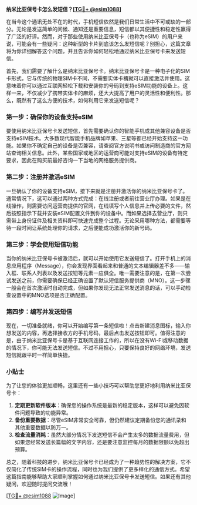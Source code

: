 **纳米比亚保号卡怎么发短信？[[TG💪+ @esim1088](https://t.me/s/esim1088)]**

在当今这个通讯无处不在的时代，手机短信依然是我们日常生活中不可或缺的一部分。无论是发送简单的问候、通知还是重要信息，短信都以其便捷性和稳定性赢得了广泛的好评。然而，对于那些使用纳米比亚保号卡（也称为eSIM）的用户来说，可能会有一些疑问：这种新型的卡片到底该怎么发短信呢？别担心，这篇文章将为你详细解答这个问题，并且告诉你如何轻松地通过纳米比亚保号卡来发送短信。

首先，我们需要了解什么是纳米比亚保号卡。纳米比亚保号卡是一种电子化的SIM卡形式，它与传统的物理SIM卡不同，不需要实体卡槽就可以直接激活并使用。这意味着你可以通过互联网轻松下载和安装你的号码到支持eSIM功能的设备上。这样一来，不仅减少了携带实体卡的麻烦，还大大提高了用户的灵活性和便利性。那么，既然有了这么方便的技术，如何利用它来发送短信呢？

### 第一步：确保你的设备支持eSIM

要使用纳米比亚保号卡发送短信，首先需要确认你的智能手机或其他兼容设备是否支持eSIM技术。大多数现代智能手机品牌如苹果、三星等都已经开始支持这一功能。如果你不确定自己的设备是否兼容，请查阅官方说明书或访问制造商的官方网站查询相关信息。此外，某些国家或地区的运营商可能对支持eSIM的设备有特定要求，因此在购买前最好咨询一下当地的网络服务提供商。

### 第二步：注册并激活eSIM

一旦确认了你的设备支持eSIM，接下来就是注册并激活你的纳米比亚保号卡了。通常情况下，这可以通过两种方式完成：在线注册或者前往营业厅办理。如果是在线操作，则需要访问运营商提供的官网，在线填写个人信息并上传必要的文件，然后按照指示下载并安装eSIM配置文件到你的设备中。而如果选择去营业厅，则只需带上身份证件及相关资料即可快速完成整个过程。无论采用哪种方法，都需要等待一段时间让系统处理你的请求，之后便能成功激活你的新号码。

### 第三步：学会使用短信功能

当你的纳米比亚保号卡被激活后，就可以开始使用它发送短信了。打开手机上的消息应用程序（Message），你会发现界面看起来和普通的文本编辑器差不多——输入框、联系人列表以及发送按钮等元素一应俱全。唯一需要注意的是，在第一次尝试发送之前，你需要确保已经正确设置了默认短信服务提供商（MNO）。这一步骤一般会在首次激活时自动完成，但如果你发现无法正常发送消息的话，可以手动检查设置中的MNO选项是否正确配置。

### 第四步：编写并发送短信

现在，一切准备就绪，你可以开始编写第一条短信啦！点击新建消息图标，输入你想发送的内容，再选择接收方的手机号码，最后点击发送按钮即可。值得注意的是，由于纳米比亚保号卡是基于互联网连接工作的，所以在没有Wi-Fi或移动数据的情况下，你可能无法发送短信。不过不用担心，只要保持良好的网络环境，发送短信就跟平时一样简单快捷。

### 小贴士

为了让您的体验更加顺畅，这里还有一些小技巧可以帮助您更好地利用纳米比亚保号卡：

1. **定期更新软件版本**：确保您的操作系统是最新的稳定版本，这样可以避免因软件问题导致的功能异常。
2. **备份重要数据**：尽管eSIM非常安全可靠，但仍然建议定期备份您的通讯录和其他重要数据以防万一。
3. **检查流量消耗**：虽然大部分情况下发送短信不会产生太多的数据流量费用，但如果您经常发送长篇幅的文字内容，还是要注意监控每月的数据限额以免超出预算。

总之，随着科技的进步，纳米比亚保号卡已经成为了一种趋势性的解决方案，它不仅简化了传统SIM卡的操作流程，同时也为我们提供了更多样化的通信方式。希望这篇指南能够帮助大家顺利掌握如何通过纳米比亚保号卡发送短信。如果还有其他疑问，欢迎随时提问交流哦！

[[TG💪+ @esim1088](https://t.me/s/esim1088) ![Image](https://i.postimg.cc/4NQfJmqS/Snipaste-2025-05-13-00-14-12.png)]